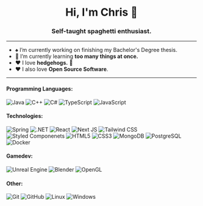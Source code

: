 <!-- Title -->
<h1 align="center">Hi, I'm Chris 👋</h1>
<h3 align="center">Self-taught spaghetti enthusiast.</h3>

---

<!-- About -->
- :spades: I’m currently working on finishing my Bachelor's Degree thesis.
- :seedling: I’m currently learning **too many things at once.**
- :heart: I love **hedgehogs.** :hedgehog:
- :heart: I also love **Open Source Software**.

---

<h4 align="left">Programming Languages:</h4>

![Java](https://img.shields.io/badge/-java-%23121212.svg?style=for-the-badge&logo=java&logoColor=white)
![C++](https://img.shields.io/badge/-C++-%23121212.svg?style=for-the-badge&logo=c%2b%2b&logoColor=white)
![C#](https://img.shields.io/badge/-C%23-%23121212.svg?style=for-the-badge&logo=csharp&logoColor=white)
![TypeScript](https://img.shields.io/badge/-TypeScript-%23121212.svg?style=for-the-badge&logo=typescript&logoColor=white)
![JavaScript](https://img.shields.io/badge/-JavaScript-%23121212?style=for-the-badge&logo=javascript&logoColor=white)

<h4 align="left">Technologies:</h4>

![Spring](https://img.shields.io/badge/-spring-%23121212?style=for-the-badge&logo=spring&logoColor=white)
![.NET](https://img.shields.io/badge/-.NET-%23121212?style=for-the-badge&logo=.net&logoColor=white)
![React](https://img.shields.io/badge/-React-%23121212.svg?style=for-the-badge&logo=react&logoColor=white)
![Next JS](https://img.shields.io/badge/-Next-%23121212.svg?style=for-the-badge&logo=next.js&logoColor=white)
![Tailwind CSS](https://img.shields.io/badge/-tailwindcss-%23121212.svg?style=for-the-badge&logo=tailwindcss&logoColor=white)
![Styled Componenets](https://img.shields.io/badge/-styled--components-%23121212.svg?style=for-the-badge&logo=styled-components&logoColor=white)
![HTML5](https://img.shields.io/badge/-HTML5-%23121212.svg?style=for-the-badge&logo=html5&logoColor=white)
![CSS3](https://img.shields.io/badge/-CSS3-%23121212.svg?style=for-the-badge&logo=css3&logoColor=white)
![MongoDB](https://img.shields.io/badge/-MongoDB-%23121212.svg?style=for-the-badge&logo=mongodb&logoColor=white)
![PostgreSQL](https://img.shields.io/badge/-PostgreSQL-%23121212.svg?style=for-the-badge&logo=postgresql&logoColor=white)
![Docker](https://img.shields.io/badge/-Docker-%23121212.svg?style=for-the-badge&logo=docker&logoColor=white)

<h4 align="left">Gamedev:</h4>

![Unreal Engine](https://img.shields.io/badge/-unrealengine-%23121212.svg?style=for-the-badge&logo=unrealengine&logoColor=white)
![Blender](https://img.shields.io/badge/-blender-%23121212.svg?style=for-the-badge&logo=blender&logoColor=white)
![OpenGL](https://img.shields.io/badge/-opengl-%23121212.svg?style=for-the-badge&logo=opengl&logoColor=white)

<h4 align="left">Other:</h4>

![Git](https://img.shields.io/badge/-Git-%23121212.svg?style=for-the-badge&logo=git&logoColor=white)
![GitHub](https://img.shields.io/badge/-GitHub-%23121212.svg?style=for-the-badge&logo=github&logoColor=white)
![Linux](https://img.shields.io/badge/-linux-%23121212.svg?style=for-the-badge&logo=linux&logoColor=white)
![Windows](https://img.shields.io/badge/-windows-%23121212.svg?style=for-the-badge&logo=windows&logoColor=white)
